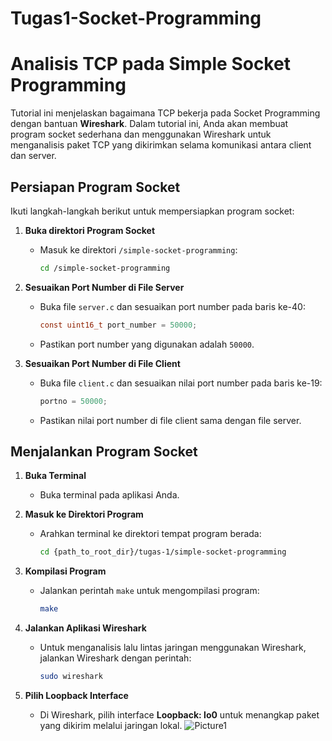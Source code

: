 # Tugas1-Socket-Programming

# Analisis TCP pada Simple Socket Programming

Tutorial ini menjelaskan bagaimana TCP bekerja pada Socket Programming dengan bantuan **Wireshark**. Dalam tutorial ini, Anda akan membuat program socket sederhana dan menggunakan Wireshark untuk menganalisis paket TCP yang dikirimkan selama komunikasi antara client dan server.

## Persiapan Program Socket

Ikuti langkah-langkah berikut untuk mempersiapkan program socket:

1. **Buka direktori Program Socket**
   - Masuk ke direktori `/simple-socket-programming`:
     ```bash
     cd /simple-socket-programming
     ```

2. **Sesuaikan Port Number di File Server**
   - Buka file `server.c` dan sesuaikan port number pada baris ke-40:
     ```c
     const uint16_t port_number = 50000;
     ```
   - Pastikan port number yang digunakan adalah `50000`.

3. **Sesuaikan Port Number di File Client**
   - Buka file `client.c` dan sesuaikan nilai port number pada baris ke-19:
     ```c
     portno = 50000;
     ```
   - Pastikan nilai port number di file client sama dengan file server.

## Menjalankan Program Socket

1. **Buka Terminal**
   - Buka terminal pada aplikasi Anda.

2. **Masuk ke Direktori Program**
   - Arahkan terminal ke direktori tempat program berada:
     ```bash
     cd {path_to_root_dir}/tugas-1/simple-socket-programming
     ```

3. **Kompilasi Program**
   - Jalankan perintah `make` untuk mengompilasi program:
     ```bash
     make
     ```

4. **Jalankan Aplikasi Wireshark**
   - Untuk menganalisis lalu lintas jaringan menggunakan Wireshark, jalankan Wireshark dengan perintah:
     ```bash
     sudo wireshark
     ```

5. **Pilih Loopback Interface**
   - Di Wireshark, pilih interface **Loopback: lo0** untuk menangkap paket yang dikirim melalui jaringan lokal.
   ![Picture1](aset/picture1.png)

